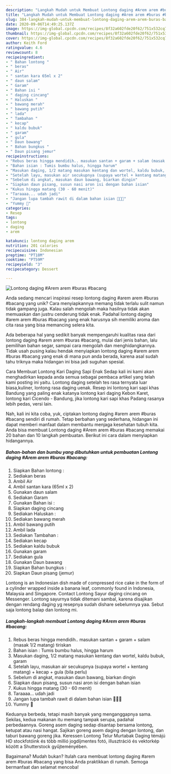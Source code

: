 ```yaml
---
description: "Langkah Mudah untuk Membuat Lontong daging #Arem arem #buras #bacang, Lezat"
title: "Langkah Mudah untuk Membuat Lontong daging #Arem arem #buras #bacang, Lezat"
slug: 384-langkah-mudah-untuk-membuat-lontong-daging-arem-arem-buras-bacang-lezat
date: 2020-09-06T14:49:25.137Z
image: https://img-global.cpcdn.com/recipes/8f32a602fde20f62/751x532cq70/lontong-daging-arem-arem-buras-bacang-foto-resep-utama.jpg
thumbnail: https://img-global.cpcdn.com/recipes/8f32a602fde20f62/751x532cq70/lontong-daging-arem-arem-buras-bacang-foto-resep-utama.jpg
cover: https://img-global.cpcdn.com/recipes/8f32a602fde20f62/751x532cq70/lontong-daging-arem-arem-buras-bacang-foto-resep-utama.jpg
author: Keith Ford
ratingvalue: 4.6
reviewcount: 8
recipeingredient:
- " Bahan lontong "
- " beras"
- " Air"
- " santan kara 65ml x 2"
- " daun salam"
- " Garam"
- " Bahan isi "
- " daging cincang"
- " Haluskan "
- " bawang merah"
- " bawang putih"
- " lada"
- " Tambahan "
- " kecap"
- " kaldu bubuk"
- " garam"
- " gula"
- " Daun bawang"
- " Bahan bungkus "
- " Daun pisang jemur"
recipeinstructions:
- "Rebus beras hingga mendidih.. masukan santan + garam + salam (masak 1/2 matang) tiriskan"
- "Bahan isian : Tumis bumbu halus, hingga harum"
- "Masukan daging, 1/2 matang masukan kentang dan wortel, kaldu bubuk, garam"
- "Setelah layu, masukan air secukupnya (supaya wortel + kentang matang) + kecap + gula (bila perlu)"
- "Sebelum di angkat, masukan daun bawang, biarkan dingin"
- "Siapkan daun pisang, susun nasi aron isi dengan bahan isian"
- "Kukus hingga matang (30 - 60 menit)"
- "Taraaaa... udah jadi"
- "Jangan lupa tambah rawit di dalam bahan isian 🤤🤤😍"
- "Yummy 🤤"
categories:
- Resep
tags:
- lontong
- daging
- arem

katakunci: lontong daging arem 
nutrition: 201 calories
recipecuisine: Indonesian
preptime: "PT18M"
cooktime: "PT59M"
recipeyield: "3"
recipecategory: Dessert

---
```



![Lontong daging #Arem arem #buras #bacang](https://img-global.cpcdn.com/recipes/8f32a602fde20f62/751x532cq70/lontong-daging-arem-arem-buras-bacang-foto-resep-utama.jpg)

Anda sedang mencari inspirasi resep lontong daging #arem arem #buras #bacang yang unik? Cara menyiapkannya memang tidak terlalu sulit namun tidak gampang juga. Kalau salah mengolah maka hasilnya tidak akan memuaskan dan justru cenderung tidak enak. Padahal lontong daging #arem arem #buras #bacang yang enak harusnya sih memiliki aroma dan cita rasa yang bisa memancing selera kita.

Ada beberapa hal yang sedikit banyak mempengaruhi kualitas rasa dari lontong daging #arem arem #buras #bacang, mulai dari jenis bahan, lalu pemilihan bahan segar, sampai cara mengolah dan menghidangkannya. Tidak usah pusing kalau hendak menyiapkan lontong daging #arem arem #buras #bacang yang enak di mana pun anda berada, karena asal sudah tahu triknya maka hidangan ini bisa jadi suguhan spesial.

Cara Membuat Lontong Kari Daging Sapi Enak Sedap kali ini kami akan menghadirkan kepada anda semua sebagai pembaca artikel yang telah kami posting ini yaitu. Lontong daging setelah tes rasa ternyata luar biasa,kuliner, lontong rasa daging uenak. Resep ini lontong kari sapi khas Bandung yang paling enak katanya lontong kari daging Kebon Karet, lontong kari Cicendo - Bandung, jika lontong kari sapi khas Padang rasanya lebih pedas, versi lain.


Nah, kali ini kita coba, yuk, ciptakan lontong daging #arem arem #buras #bacang sendiri di rumah. Tetap berbahan yang sederhana, hidangan ini dapat memberi manfaat dalam membantu menjaga kesehatan tubuh kita. Anda bisa membuat Lontong daging #Arem arem #buras #bacang memakai 20 bahan dan 10 langkah pembuatan. Berikut ini cara dalam menyiapkan hidangannya.

<!--inarticleads1-->

##### Bahan-bahan dan bumbu yang dibutuhkan untuk pembuatan Lontong daging #Arem arem #buras #bacang:

1. Siapkan  Bahan lontong :
1. Sediakan  beras
1. Ambil  Air
1. Ambil  santan kara (65ml x 2)
1. Gunakan  daun salam
1. Sediakan  Garam
1. Gunakan  Bahan isi :
1. Siapkan  daging cincang
1. Sediakan  Haluskan :
1. Sediakan  bawang merah
1. Ambil  bawang putih
1. Ambil  lada
1. Sediakan  Tambahan :
1. Sediakan  kecap
1. Sediakan  kaldu bubuk
1. Gunakan  garam
1. Sediakan  gula
1. Gunakan  Daun bawang
1. Siapkan  Bahan bungkus :
1. Siapkan  Daun pisang (jemur)


Lontong is an Indonesian dish made of compressed rice cake in the form of a cylinder wrapped inside a banana leaf, commonly found in Indonesia, Malaysia and Singapore. Contact Lontong Sayur daging cincang on Messenger. Lontong sayurnya tidak ditemani sambal, karena disajikan dengan rendang daging yg resepnya sudah dishare sebelumnya yaa. Sebut saja lontong balap dan lontong mi. 

<!--inarticleads2-->

##### Langkah-langkah membuat Lontong daging #Arem arem #buras #bacang:

1. Rebus beras hingga mendidih.. masukan santan + garam + salam (masak 1/2 matang) tiriskan
1. Bahan isian : Tumis bumbu halus, hingga harum
1. Masukan daging, 1/2 matang masukan kentang dan wortel, kaldu bubuk, garam
1. Setelah layu, masukan air secukupnya (supaya wortel + kentang matang) + kecap + gula (bila perlu)
1. Sebelum di angkat, masukan daun bawang, biarkan dingin
1. Siapkan daun pisang, susun nasi aron isi dengan bahan isian
1. Kukus hingga matang (30 - 60 menit)
1. Taraaaa... udah jadi
1. Jangan lupa tambah rawit di dalam bahan isian 🤤🤤😍
1. Yummy 🤤


Keduanya berbeda, tetapi masih banyak yang menganggapnya sama. Sekilas, kedua makanan itu memang tampak serupa, padahal perbedaannya. Goreng asem daging sedap disantap bersama lontong, ketupat atau nasi hangat. Sajikan goreng asem daging dengan lontong, dan taburi bawang goreng jika. Keressen Lontong Telur Murtabak Daging témájú HD stockfotóink és több millió jogdíjmentes fotó, illusztráció és vektorkép között a Shutterstock gyűjteményében. 

Bagaimana? Mudah bukan? Itulah cara membuat lontong daging #arem arem #buras #bacang yang bisa Anda praktikkan di rumah. Semoga bermanfaat dan selamat mencoba!
